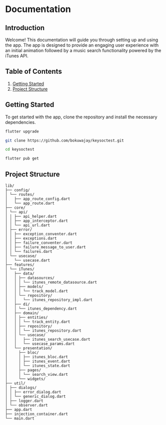 # Documentation

## Introduction

Welcome! This documentation will guide you through setting up and using the app. The app is designed to provide an engaging user experience with an initial animation followed by a music search functionality powered by the iTunes API.

## Table of Contents

1. [Getting Started](#getting-started)
2. [Project Structure](#project-structure)

## Getting Started

To get started with the app, clone the repository and install the necessary dependencies.

```bash
flutter upgrade

git clone https://github.com/bokuwajay/keysoctest.git

cd keysoctest

flutter pub get
```

## Project Structure

```plaintext
lib/
├── config/
│ └── routes/
│   ├── app_route_config.dart
│   └── app_route.dart
├── core/
│ └── api/
│ │ ├── api_helper.dart
│ │ ├── app_interceptor.dart
│ │ └── api_url.dart
│ ├── error/
│ │ ├── exception_conventer.dart
│ │ ├── exceptions.dart
│ │ ├── failure_conventer.dart
│ │ ├── failure_message_to_user.dart
│ │ └── failures.dart
│ └── usecase/
│   └── usecase.dart
├── features/
│ └── iTunes/
│   ├── data/
│   │ ├── datasources/
│   │ │ └── itunes_remote_datasource.dart
│   │ ├── models/
│   │ │ └── track_model.dart
│   │ └── repository/
│   │   └── itunes_repository_impl.dart
│   ├── di/
│   │ └── itunes_dependency.dart
│   ├── domain/
│   │ ├── entities/
│   │ │ └── track_entity.dart
│   │ ├── repository/
│   │ │ └── itunes_repository.dart
│   │ └── usecase/
│   │   ├── itunes_search_usecase.dart
│   │   └── usecase_params.dart
│   └── presentation/
│     ├── bloc/
│     │ ├── itunes_bloc.dart
│     │ ├── itunes_event.dart
│     │ └── itunes_state.dart
│     ├── pages/
│     │ └── search_view.dart
│     └── widgets/
├── util/
│ ├── dialogs/
│ │ ├── error_dialog.dart
│ │ └── generic_dialog.dart
│ ├── logger.dart
│ └── observer.dart
├── app.dart
├── injection_container.dart
└── main.dart
```
